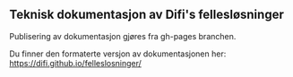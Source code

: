 ## Teknisk dokumentasjon av Difi's fellesløsninger

Publisering av dokumentasjon gjøres fra gh-pages branchen.

Du finner den formaterte versjon av dokumentasjonen her: https://difi.github.io/felleslosninger/
